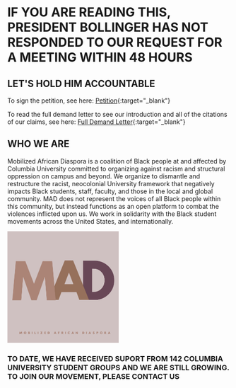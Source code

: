 
# IF YOU ARE READING THIS, PRESIDENT BOLLINGER HAS NOT RESPONDED TO OUR REQUEST FOR A MEETING WITHIN 48 HOURS
## LET'S HOLD HIM ACCOUNTABLE


To sign the petition, see here: [Petition](https://actionnetwork.org/petitions/mobilized-african-diaspora-demands?source=direct_link&){:target="_blank"}

To read the full demand letter to see our introduction and all of the citations of our claims, see here: [Full Demand Letter](https://docs.google.com/document/d/1yLZN0AyGZlvpnNxzbc9osaWMMeI7WjxGJo0Ujc1x98I/edit?usp=sharing){:target="_blank"}


## WHO WE ARE

Mobilized African Diaspora is a coalition of Black people at and affected by Columbia University committed to organizing against racism and structural oppression on campus and beyond. We organize to dismantle and restructure the racist, neocolonial University framework that negatively impacts Black students, staff, faculty, and those in the local and global community. MAD does not represent the voices of all Black people within this community, but instead functions as an open platform to combat the violences inflicted upon us. We work in solidarity with the Black student movements across the United States, and internationally. 

<img src="images/image0.png" alt="logo" class="center" style="margin-left: auto; margin-right: auto; width: 50%;">

### TO DATE, WE HAVE RECEIVED SUPORT FROM 142 COLUMBIA UNIVERSITY STUDENT GROUPS AND WE ARE STILL GROWING. TO JOIN OUR MOVEMENT, PLEASE CONTACT US
